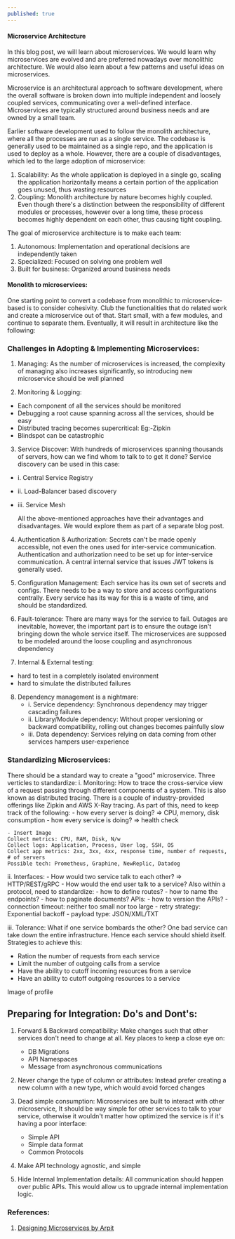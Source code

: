 ```yaml
---
published: true
---
```


#### Microservice Architecture
In this blog post, we will learn about microservices. We would learn why microservices are evolved and are preferred nowadays over monolithic architecture. We would also learn about a few patterns and useful ideas on microservices.

Microservice is an architectural approach to software development, where the overall software is broken down into multiple independent and loosely coupled services, communicating over a well-defined interface. Microservices are typically structured around business needs and are owned by a small team.

Earlier software development used to follow the monolith architecture, where all the processes are run as a single service. The codebase is generally used to be maintained as a single repo, and the application is used to deploy as a whole. However, there are a couple of disadvantages, which led to the large adoption of microservice:
1. Scalability: As the whole application is deployed in a single go, scaling the application horizontally means a certain portion of the application goes unused, thus wasting resources
2. Coupling: Monolith architecture by nature becomes highly coupled. Even though there's a distinction between the responsibility of different modules or processes, however over a long time, these process becomes highly dependent on each other, thus causing tight coupling.

The goal of microservice architecture is to make each team:
1. Autonomous: Implementation and operational decisions are independently taken
2. Specialized: Focused on solving one problem well
3. Built for business: Organized around business needs 

#### Monolith to microservices:
One starting point to convert a codebase from monolithic to microservice-based is to consider cohesivity. Club the functionalities that do related work and create a microservice out of that. Start small, with a few modules, and continue to separate them. Eventually, it will result in architecture like the following:

### Challenges in Adopting & Implementing Microservices:

1. Managing: As the number of microservices is increased, the complexity of managing also increases significantly, so introducing new microservice should be well planned

2. Monitoring & Logging: 
- Each component of all the services should be monitored
- Debugging a root cause spanning across all the services, should be easy
- Distributed tracing becomes supercritical: Eg:-Zipkin
- Blindspot can be catastrophic

3. Service Discover:
With hundreds of microservices spanning thousands of servers, how can we find whom to talk to to get it done? Service discovery can be used in this case:
- i. Central Service Registry
- ii. Load-Balancer based discovery
- iii. Service Mesh
    
   All the above-mentioned approaches have their advantages and disadvantages. We would explore them as part of a separate blog post.

4. Authentication & Authorization: Secrets can't be made openly accessible, not even the ones used for inter-service communication. Authentication and authorization need to be set up for inter-service communication. A central internal service that issues JWT tokens is generally used.

5. Configuration Management: Each service has its own set of secrets and configs. There needs to be a way to store and access configurations centrally. Every service has its way for this is a waste of time, and should be standardized.

6. Fault-tolerance: There are many ways for the service to fail. Outages are inevitable, however, the important part is to ensure the outage isn't bringing down the whole service itself. The microservices are supposed to be modeled around the loose coupling and asynchronous dependency

7. Internal & External testing:
- hard to test in a completely isolated environment
- hard to simulate the distributed failures

8. Dependency management is a nightmare:
    - i. Service dependency: Synchronous dependency may trigger cascading failures
    - ii. Library/Module dependency: Without proper versioning or backward compatibility, rolling out changes becomes painfully slow
    - iii. Data dependency: Services relying on data coming from other services hampers user-experience


### Standardizing Microservices:
There should be a standard way to create a "good" microservice. Three verticles to standardize:
i. Monitoring: 
    How to trace the cross-service view of a request passing through different components of a system. This is also known as distributed tracing. There is a couple of industry-provided offerings like Zipkin and AWS X-Ray tracing. As part of this, need to keep track of the following:
    - how every server is doing? => CPU, memory, disk consumption
    - how every service is doing? => health check
    
    - Insert Image
    Collect metrics: CPU, RAM, Disk, N/w
    Collect logs: Application, Process, User log, SSH, OS
    Collect app metrics: 2xx, 3xx, 4xx, response time, number of requests, # of servers
    Possible tech: Prometheus, Graphine, NewReplic, Datadog
    
ii. Interfaces:
     - How would two service talk to each other? => HTTP/REST/gRPC
     - How would the end user talk to a service?
     Also within a protocol, need to standardize:
        - how to define routes?
        - how to name the endpoints?
        - how to paginate documents?
     APIs:
        - how to version the APIs?
        - connection timeout: neither too small nor too large
        - retry strategy: Exponential backoff
        - payload type: JSON/XML/TXT

iii. Tolerance: What if one service bombards the other? One bad service can take down the entire infrastructure. Hence each service should shield itself. Strategies to achieve this:
- Ration the number of requests from each service
- Limit the number of outgoing calls from a service
- Have the ability to cutoff incoming resources from a service
- Have an ability to cutoff outgoing resources to a service

Image of profile


## Preparing for Integration: Do's and Dont's:
1. Forward & Backward compatibility: Make changes such that other services don't need to change at all. Key places to keep a close eye on:
    - DB Migrations
    - API Namespaces
    - Message from asynchronous communications
    
2. Never change the type of column or attributes: Instead prefer creating a new column with a new type, which would avoid forced changes

3. Dead simple consumption: Microservices are built to interact with other microservice, It should be way simple for other services to talk to your service, otherwise it wouldn't matter how optimized the service is if it's having a poor interface: 
    - Simple API
    - Simple data format
    - Common Protocols 

4. Make API technology agnostic, and simple
5. Hide Internal Implementation details:
   All communication should happen over public APIs. This would allow us to upgrade internal implementation logic.

    

### References:
1. [Designing Microservices by Arpit](https://courses.arpitbhayani.me/designing-microservices/learn)
